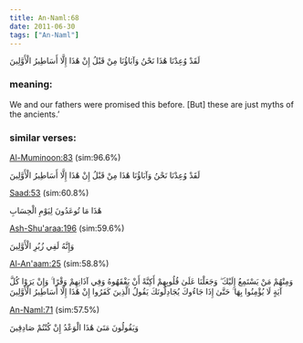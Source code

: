 ```yaml
---
title: An-Naml:68
date: 2011-06-30
tags: ["An-Naml"]
---
```

لَقَدْ وُعِدْنَا هَٰذَا نَحْنُ وَآبَاؤُنَا مِنْ قَبْلُ إِنْ هَٰذَا إِلَّا أَسَاطِيرُ الْأَوَّلِينَ
### meaning: 
We and our fathers were promised this before. [But] these are just myths of the ancients.’
### similar verses: 

[Al-Muminoon:83](/23/83) (sim:96.6%)

لَقَدْ وُعِدْنَا نَحْنُ وَآبَاؤُنَا هَٰذَا مِنْ قَبْلُ إِنْ هَٰذَا إِلَّا أَسَاطِيرُ الْأَوَّلِينَ

[Saad:53](/38/53) (sim:60.8%)

هَٰذَا مَا تُوعَدُونَ لِيَوْمِ الْحِسَابِ

[Ash-Shu'araa:196](/26/196) (sim:59.6%)

وَإِنَّهُ لَفِي زُبُرِ الْأَوَّلِينَ

[Al-An'aam:25](/6/25) (sim:58.8%)

وَمِنْهُمْ مَنْ يَسْتَمِعُ إِلَيْكَ ۖ وَجَعَلْنَا عَلَىٰ قُلُوبِهِمْ أَكِنَّةً أَنْ يَفْقَهُوهُ وَفِي آذَانِهِمْ وَقْرًا ۚ وَإِنْ يَرَوْا كُلَّ آيَةٍ لَا يُؤْمِنُوا بِهَا ۚ حَتَّىٰ إِذَا جَاءُوكَ يُجَادِلُونَكَ يَقُولُ الَّذِينَ كَفَرُوا إِنْ هَٰذَا إِلَّا أَسَاطِيرُ الْأَوَّلِينَ

[An-Naml:71](/27/71) (sim:57.5%)

وَيَقُولُونَ مَتَىٰ هَٰذَا الْوَعْدُ إِنْ كُنْتُمْ صَادِقِينَ
